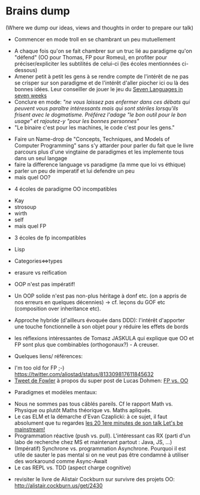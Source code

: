 # Brains dump

(Where we dump our ideas, views and thoughts in order to prepare our talk)

* Commencer en mode troll en se chambrant un peu mutuellement 
 - A chaque fois qu'on se fait chambrer sur un truc lié au paradigme qu'on "défend" (OO pour Thomas, FP pour Romeu), en profiter pour préciser/expliciter les subtilités de celui-ci (les écoles mentionnées ci-dessous) 
 - Amener petit à petit les gens à se rendre compte de l'intérêt de ne pas se crisper sur son paradigme et de l'intérêt d'aller piocher ici ou là des bonnes idées. Leur conseiller de jouer le jeu du [Seven Languages in seven weeks](https://pragprog.com/book/btlang/seven-languages-in-seven-weeks)
 - Conclure en mode: *"ne vous laissez pas enfermer dans ces débats qui peuvent vous paraître intéressants mais qui sont stériles lorsqu'ils frisent avec le dogmatisme. Préférez l'adage "le bon outil pour le bon usage" et rajoutez-y "pour les bonnes personnes"*
 - "Le binaire c'est pour les machines, le code c'est pour les gens."
 

* Faire un Name-drop de "Concepts, Techniques, and Models of Computer Programming" sans s'y attarder pour parler du fait que le livre parcours plus d'une vingtaine de paradigmes et les implemente tous dans un seul langage
* faire la difference language vs paradigme (la mme que loi vs éthique)
* parler un peu de imperatif et lui defendre un peu
* mais quel OO? 
 - 4 écoles de paradigme OO incompatibles
  * Kay
  * strosoup
  * wirth
  * self
* mais quel FP
 - 3 écoles de fp incompatibles
  * Lisp
  * Categories<=>types
  * erasure vs reification

* OOP n'est pas impératif!
 - Un OOP solide n'est pas non-plus héritage à donf etc. (on a appris de nos erreurs en quelques décennies) -> cf. leçons du GOF etc (composition over inheritance etc).

* Approche hybride (d'ailleurs évoquée dans DDD): l'intérêt d'apporter une touche fonctionnelle à son objet pour y réduire les effets de bords
 - les réflexions intéressantes de Tomasz JASKULA qui explique que OO et FP sont plus que combinables (orthogonaux?) - A creuser.

* Quelques liens/ références:
 - I'm too old for FP ;-) https://twitter.com/aliostad/status/813309817611845632
 - [Tweet de Fowler](https://twitter.com/martinfowler/status/809395279929585664) à propos du super post de Lucas Dohmen: [FP vs. OO](https://www.innoq.com/en/blog/fp-vs-oo/)



* Paradigmes et modèles mentaux:
 - Nous ne sommes pas tous câblés pareils. Cf le rapport Math vs. Physique ou plutôt Maths théorique vs. Maths apliqués.
 - Le cas ELM et la démarche d'Evan Czaplicki: à ce sujet, il faut absolument que tu regardes [les 20 1ere minutes de son talk Let's be mainstream!](https://www.youtube.com/watch?v=oYk8CKH7OhE)
 - Programmation réactive (push vs. pull). L'intéressant cas RX (parti d'un labo de recherche chez MS et maintenant partout : Java, JS, ...)
 - (Impératif) Synchrone vs. programmation Asynchrone. Pourquoi il est utile de sauter le pas mental si on ne veut pas être condamné à utiliser des workaround comme Async-Await
 - Le cas REPL vs. TDD (aspect charge cognitive)
 
 * revisiter le livre de Alistair Cockburn sur survivre des projets OO: http://alistair.cockburn.us/get/2430

